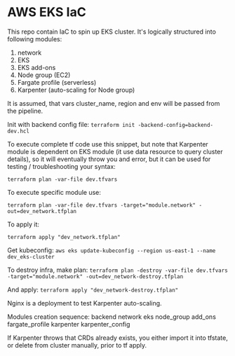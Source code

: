 # AWS EKS IaC

This repo contain IaC to spin up EKS cluster.
It's logically structured into following modules:
1) network
2) EKS
3) EKS add-ons
4) Node group (EC2)
5) Fargate profile (serverless)
6) Karpenter (auto-scaling for Node group)

It is assumed, that vars cluster_name, region and env will be passed from the pipeline.

Init with backend config file:
`terraform init -backend-config=backend-dev.hcl`

To execute complete tf code use this snippet, but note that Karpenter module is dependent on EKS module (it use data resource to query cluster details), so it will eventually throw you and error, but it can be used for testing / troubleshooting your syntax:

`terraform plan -var-file dev.tfvars`

To execute specific module use:

`terraform plan -var-file dev.tfvars -target="module.network" -out=dev_network.tfplan`

To apply it:

`terraform apply "dev_network.tfplan"`

Get kubeconfig:
`aws eks update-kubeconfig --region us-east-1 --name dev_eks-cluster`

To destroy infra, make plan:
`terraform plan -destroy -var-file dev.tfvars -target="module.network" -out=dev_network-destroy.tfplan`

And apply:
`terraform apply "dev_network-destroy.tfplan"`

Nginx is a deployment to test Karpenter auto-scaling.

Modules creation sequence:
backend
network
eks
node_group
add_ons
fargate_profile
karpenter
karpenter_config

If Karpenter throws that CRDs already exists, you either import it into tfstate, or delete from cluster manually, prior to tf apply.